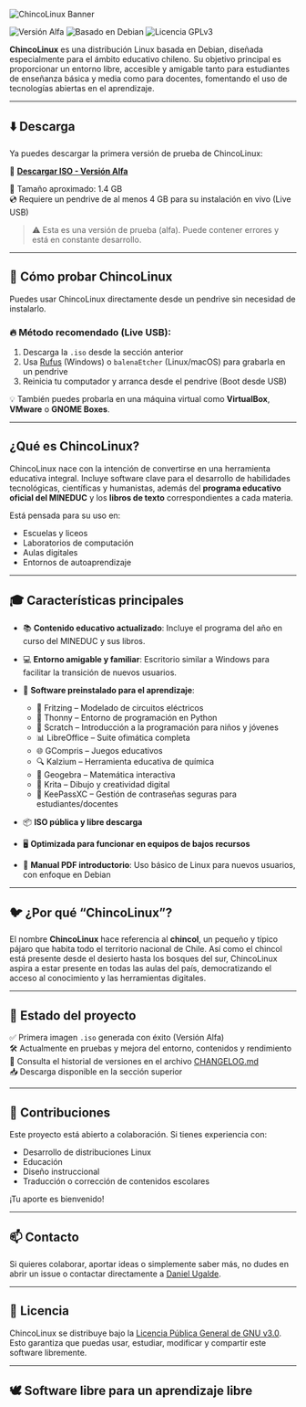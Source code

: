![ChincoLinux Banner](./assets/chincolinux.png)

![Versión Alfa](https://img.shields.io/badge/Versión-Alfa-blue)
![Basado en Debian](https://img.shields.io/badge/Base-Debian-green)
![Licencia GPLv3](https://img.shields.io/badge/Licencia-GPLv3-brightgreen)

**ChincoLinux** es una distribución Linux basada en Debian, diseñada especialmente para el ámbito educativo chileno. Su objetivo principal es proporcionar un entorno libre, accesible y amigable tanto para estudiantes de enseñanza básica y media como para docentes, fomentando el uso de tecnologías abiertas en el aprendizaje.

---

## ⬇️ Descarga

Ya puedes descargar la primera versión de prueba de ChincoLinux:

🔗 **[Descargar ISO - Versión Alfa](https://github.com/Daniel-um8/ChincoLinux/releases/tag/v1.0-alpha)**

📁 Tamaño aproximado: 1.4 GB  
💿 Requiere un pendrive de al menos 4 GB para su instalación en vivo (Live USB)

> ⚠️ Esta es una versión de prueba (alfa). Puede contener errores y está en constante desarrollo.

---

## 🧪 Cómo probar ChincoLinux

Puedes usar ChincoLinux directamente desde un pendrive sin necesidad de instalarlo.

### 🔥 Método recomendado (Live USB):

1. Descarga la `.iso` desde la sección anterior
2. Usa [Rufus](https://rufus.ie/es/) (Windows) o `balenaEtcher` (Linux/macOS) para grabarla en un pendrive
3. Reinicia tu computador y arranca desde el pendrive (Boot desde USB)

💡 También puedes probarla en una máquina virtual como **VirtualBox**, **VMware** o **GNOME Boxes**.

---

## ¿Qué es ChincoLinux?

ChincoLinux nace con la intención de convertirse en una herramienta educativa integral. Incluye software clave para el desarrollo de habilidades tecnológicas, científicas y humanistas, además del **programa educativo oficial del MINEDUC** y los **libros de texto** correspondientes a cada materia.

Está pensada para su uso en:
- Escuelas y liceos
- Laboratorios de computación
- Aulas digitales
- Entornos de autoaprendizaje

---

## 🎓 Características principales

- 📚 **Contenido educativo actualizado**: Incluye el programa del año en curso del MINEDUC y sus libros.
- 💻 **Entorno amigable y familiar**: Escritorio similar a Windows para facilitar la transición de nuevos usuarios.
- 🧰 **Software preinstalado para el aprendizaje**:
  - 🔌 Fritzing – Modelado de circuitos eléctricos
  - 🐍 Thonny – Entorno de programación en Python
  - 👾 Scratch – Introducción a la programación para niños y jóvenes
  - 📊 LibreOffice – Suite ofimática completa
  - 🌐 GCompris – Juegos educativos
  - 🔍 Kalzium – Herramienta educativa de química
  - 🧮 Geogebra – Matemática interactiva
  - 🎨 Krita – Dibujo y creatividad digital
  - 🔐 KeePassXC – Gestión de contraseñas seguras para estudiantes/docentes

- 📦 **ISO pública y libre descarga**
- 🖥️ **Optimizada para funcionar en equipos de bajos recursos**
- 📘 **Manual PDF introductorio**: Uso básico de Linux para nuevos usuarios, con enfoque en Debian

---

## 🐦 ¿Por qué “ChincoLinux”?

El nombre **ChincoLinux** hace referencia al **chincol**, un pequeño y típico pájaro que habita todo el territorio nacional de Chile. Así como el chincol está presente desde el desierto hasta los bosques del sur, ChincoLinux aspira a estar presente en todas las aulas del país, democratizando el acceso al conocimiento y las herramientas digitales.

---

## 🚀 Estado del proyecto

✅ Primera imagen `.iso` generada con éxito (Versión Alfa)  
🛠️ Actualmente en pruebas y mejora del entorno, contenidos y rendimiento  
📖 Consulta el historial de versiones en el archivo [CHANGELOG.md](CHANGELOG.md)  
📥 Descarga disponible en la sección superior

---

## 🤝 Contribuciones

Este proyecto está abierto a colaboración. Si tienes experiencia con:
- Desarrollo de distribuciones Linux
- Educación
- Diseño instruccional
- Traducción o corrección de contenidos escolares

¡Tu aporte es bienvenido!

---

## 📫 Contacto

Si quieres colaborar, aportar ideas o simplemente saber más, no dudes en abrir un issue o contactar directamente a [Daniel Ugalde](https://github.com/Daniel-um8).

---

## 📝 Licencia

ChincoLinux se distribuye bajo la [Licencia Pública General de GNU v3.0](https://www.gnu.org/licenses/gpl-3.0.html).  
Esto garantiza que puedas usar, estudiar, modificar y compartir este software libremente.

---

## 🕊️ Software libre para un aprendizaje libre